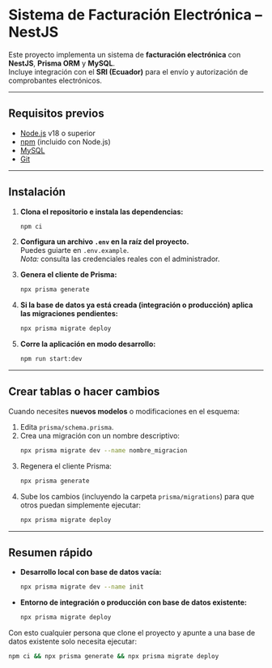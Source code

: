 # Sistema de Facturación Electrónica – NestJS

Este proyecto implementa un sistema de **facturación electrónica** con **NestJS**, **Prisma ORM** y **MySQL**.  
Incluye integración con el **SRI (Ecuador)** para el envío y autorización de comprobantes electrónicos.

---

## Requisitos previos

- [Node.js](https://nodejs.org/) v18 o superior
- [npm](https://www.npmjs.com/) (incluido con Node.js)
- [MySQL](https://dev.mysql.com/downloads/mysql/)
- [Git](https://git-scm.com/)

---

## Instalación

1. **Clona el repositorio e instala las dependencias:**
   ```bash
   npm ci
   ```

2. **Configura un archivo `.env` en la raíz del proyecto.**  
   Puedes guiarte en `.env.example`.  
   *Nota:* consulta las credenciales reales con el administrador.

3. **Genera el cliente de Prisma:**
   ```bash
   npx prisma generate
   ```

4. **Si la base de datos ya está creada (integración o producción) aplica las migraciones pendientes:**
   ```bash
   npx prisma migrate deploy
   ```

5. **Corre la aplicación en modo desarrollo:**
   ```bash
   npm run start:dev
   ```

---

## Crear tablas o hacer cambios

Cuando necesites **nuevos modelos** o modificaciones en el esquema:

1. Edita `prisma/schema.prisma`.
2. Crea una migración con un nombre descriptivo:
   ```bash
   npx prisma migrate dev --name nombre_migracion
   ```
3. Regenera el cliente Prisma:
   ```bash
   npx prisma generate
   ```
4. Sube los cambios (incluyendo la carpeta `prisma/migrations`) para que otros puedan simplemente ejecutar:
   ```bash
   npx prisma migrate deploy
   ```

---

## Resumen rápido

- **Desarrollo local con base de datos vacía:**  
  ```bash
  npx prisma migrate dev --name init
  ```

- **Entorno de integración o producción con base de datos existente:**  
  ```bash
  npx prisma migrate deploy
  ```

Con esto cualquier persona que clone el proyecto y apunte a una base de datos existente solo necesita ejecutar:
```bash
npm ci && npx prisma generate && npx prisma migrate deploy
```
